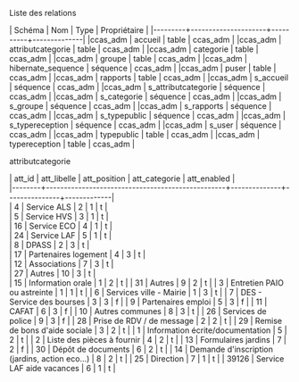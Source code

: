 Liste des relations

| Schéma  |         Nom         |   Type   | Propriétaire |
|---------+---------------------+----------+--------------|
|ccas_adm | accueil             | table    | ccas_adm     |
|ccas_adm | attributcategorie   | table    | ccas_adm     |
|ccas_adm | categorie           | table    | ccas_adm     |
|ccas_adm | groupe              | table    | ccas_adm     |
|ccas_adm | hibernate_sequence  | séquence | ccas_adm     |
|ccas_adm | puser               | table    | ccas_adm     |
|ccas_adm | rapports            | table    | ccas_adm     |
|ccas_adm | s_accueil           | séquence | ccas_adm     |
|ccas_adm | s_attributcategorie | séquence | ccas_adm     |
|ccas_adm | s_categorie         | séquence | ccas_adm     |
|ccas_adm | s_groupe            | séquence | ccas_adm     |
|ccas_adm | s_rapports          | séquence | ccas_adm     |
|ccas_adm | s_typepublic        | séquence | ccas_adm     |
|ccas_adm | s_typereception     | séquence | ccas_adm     |
|ccas_adm | s_user              | séquence | ccas_adm     |
|ccas_adm | typepublic          | table    | ccas_adm     |
|ccas_adm | typereception       | table    | ccas_adm     |

attributcategorie

| att_id |                   att_libelle                    | att_position | att_categorie | att_enabled |                                                                                                                                           
|--------+--------------------------------------------------+--------------+---------------+-------------|                                                                                                                                          
|      4 | Service ALS                                      |            2 |             1 | t           |                                                                                                                                           
|      5 | Service HVS                                      |            3 |             1 | t           |                                                                                                                                           
|     16 | Service ECO                                      |            4 |             1 | t           |                                                                                                                                           
|     24 | Service LAF                                      |            5 |             1 | t           |                                                                                                                                           
|      8 | DPASS                                            |            2 |             3 | t           |                                                                                                                                           
|     17 | Partenaires logement                             |            4 |             3 | t           |                                                                                                                                           
|     12 | Associations                                     |            7 |             3 | t           |                                                                                                                                           
|     27 | Autres                                           |           10 |             3 | t           |                                                                                                                                           
|     15 |  Information orale                               |            1 |             2 | t           |
|     31 | Autres                                           |            9 |             2 | t           |
|      3 | Entretien PAIO ou astreinte                      |            1 |             1 | t           |
|      6 |     Services ville - Mairie                      |            1 |             3 | t           |
|      7 | DES - Service des bourses                        |            3 |             3 | f           |
|      9 | Partenaires emploi                               |            5 |             3 | f           |
|     11 | CAFAT                                            |            6 |             3 | f           |
|     10 |     Autres communes                              |            8 |             3 | t           |
|     26 |  Services de police                              |            9 |             3 | f           |
|     28 | Prise de RDV /  de message                       |            2 |             2 | t           |
|     29 | Remise de bons d'aide sociale                    |            3 |             2 | t           |
|      1 | Information écrite/documentation                 |            5 |             2 | t           |
|      2 | Liste des pièces à fournir                       |            4 |             2 | t           |
|     13 |  Formulaires jardins                             |            7 |             2 | f           |
|     30 | Dépôt de documents                               |            6 |             2 | t           |
|     14 |   Demande d'inscription (jardins, action eco...) |            8 |             2 | t           |
|     25 | Direction                                        |            7 |             1 | t           |
|  39126 | Service LAF aide vacances                        |            6 |             1 | t           |